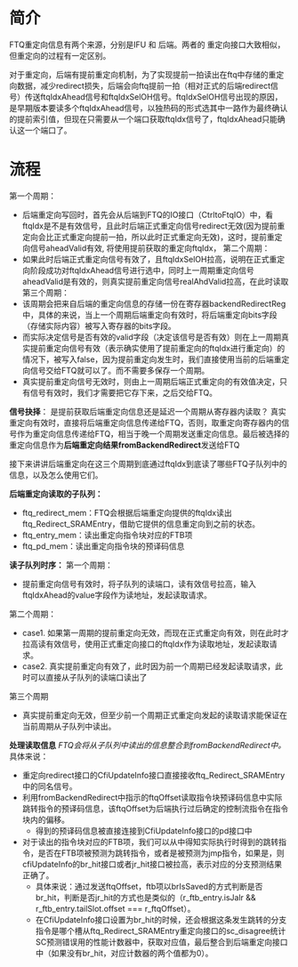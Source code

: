 # 简介
FTQ重定向信息有两个来源，分别是IFU 和 后端。两者的 重定向接口大致相似，但重定向的过程有一定区别。

对于重定向，后端有提前重定向机制，为了实现提前一拍读出在ftq中存储的重定向数据，减少redirect损失，后端会向ftq提前一拍（相对正式的后端redirect信号）传送ftqIdxAhead信号和ftqIdxSelOH信号。ftqIdxSelOH信号出现的原因，是早期版本要读多个ftqIdxAhead信号，以独热码的形式选其中一路作为最终确认的提前索引值，但现在只需要从一个端口获取ftqIdx信号了，ftqIdxAhead只能确认这一个端口了。

# 流程
第一个周期：
- 后端重定向写回时，首先会从后端到FTQ的IO接口（CtrltoFtqIO）中，看ftqIdx是不是有效信号，且此时后端正式重定向信号redirect无效(因为提前重定向会比正式重定向提前一拍，所以此时正式重定向无效)，这时，提前重定向信号aheadValid有效, 将使用提前获取的重定向ftqIdx，
第二个周期：
- 如果此时后端正式重定向信号有效了，且ftqIdxSelOH拉高，说明在正式重定向阶段成功对ftqIdxAhead信号进行选中，同时上一周期重定向信号aheadValid是有效的，则真实提前重定向信号realAhdValid拉高，在此时读取
第三个周期：
- 该周期会把来自后端的重定向信息的存储一份在寄存器backendRedirectReg中，具体的来说，当上一个周期后端重定向有效时，将后端重定向bits字段（存储实际内容）被写入寄存器的bits字段。
- 而实际决定信号是否有效的valid字段（决定该信号是否有效）则在上一周期真实提前重定向信号有效（表示确实使用了提前重定向的ftqIdx进行重定向）的情况下，被写入false，因为提前重定向发生时，我们直接使用当前的后端重定向信号交给FTQ就可以了。而不需要多保存一个周期。
- 真实提前重定向信号无效时，则由上一周期后端正式重定向的有效值决定，只有信号有效时，我们才需要把它存下来，之后交给FTQ。

**信号抉择**：
是提前获取后端重定向信息还是延迟一个周期从寄存器内读取？
真实重定向有效时，直接将后端重定向信息传递给FTQ，否则，取重定向寄存器内的信号作为重定向信息传递给FTQ，相当于晚一个周期发送重定向信息。最后被选择的重定向信息作为**后端重定向结果fromBackendRedirect**发送给FTQ

接下来讲讲后端重定向在这三个周期到底通过ftqIdx到底读了哪些FTQ子队列中的信息，以及怎么使用它们。

**后端重定向读取的子队列：**
- ftq_redirect_mem：FTQ会根据后端重定向提供的ftqIdx读出ftq_Redirect_SRAMEntry，借助它提供的信息重定向到之前的状态。
- ftq_entry_mem：读出重定向指令块对应的FTB项
- ftq_pd_mem：读出重定向指令块的预译码信息

**读子队列时序：**
第一个周期：
- 提前重定向信号有效时，将子队列的读端口，读有效信号拉高，输入ftqIdxAhead的value字段作为读地址，发起读取请求。

第二个周期：
- case1. 如果第一周期的提前重定向无效，而现在正式重定向有效，则在此时才拉高读有效信号，使用正式重定向接口的ftqIdx作为读取地址，发起读取请求。
- case2. 真实提前重定向有效了，此时因为前一个周期已经发起读取请求，此时可以直接从子队列的读端口读出了

第三个周期
- 真实提前重定向无效，但至少前一个周期正式重定向发起的读取请求能保证在当前周期从子队列中读出。

**处理读取信息**
*FTQ会将从子队列中读出的信息整合到fromBackendRedirect中。*
具体来说：
- 重定向redirect接口的CfiUpdateInfo接口直接接收ftq_Redirect_SRAMEntry中的同名信号。
- 利用fromBackendRedirect中指示的ftqOffset读取指令块预译码信息中实际跳转指令的预译码信息，该ftqOffset为后端执行过后确定的控制流指令在指令块内的偏移。
	- 得到的预译码信息被直接连接到CfiUpdateInfo接口的pd接口中
- 对于读出的指令块对应的FTB项，我们可以从中得知实际执行时得到的跳转指令，是否在FTB项被预测为跳转指令，或者是被预测为jmp指令，如果是，则cfiUpdateInfo的br_hit接口或者jr_hit接口被拉高，表示对应的分支预测结果正确了。
	- 具体来说：通过发送ftqOffset，ftb项以brIsSaved的方式判断是否br_hit，判断是否jr_hit的方式也是类似的（r_ftb_entry.isJalr && r_ftb_entry.tailSlot.offset === r_ftqOffset）。
	- 在CfiUpdateInfo接口设置为br_hit的时候，还会根据这条发生跳转的分支指令是哪个槽从ftq_Redirect_SRAMEntry重定向接口的sc_disagree统计SC预测错误用的性能计数器中，获取对应值，最后整合到后端重定向接口中（如果没有br_hit，对应计数器的两个值都为0）。

